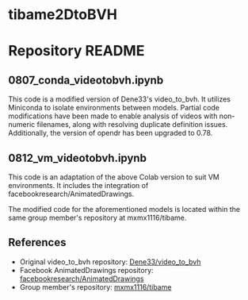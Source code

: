 # tibame2DtoBVH
# Repository README

## 0807_conda_videotobvh.ipynb
This code is a modified version of Dene33's video_to_bvh. It utilizes Miniconda to isolate environments between models. Partial code modifications have been made to enable analysis of videos with non-numeric filenames, along with resolving duplicate definition issues. Additionally, the version of opendr has been upgraded to 0.78.

## 0812_vm_videotobvh.ipynb
This code is an adaptation of the above Colab version to suit VM environments. It includes the integration of facebookresearch/AnimatedDrawings.

The modified code for the aforementioned models is located within the same group member's repository at mxmx1116/tibame.

## References
- Original video_to_bvh repository: [Dene33/video_to_bvh](https://github.com/Dene33/video_to_bvh)
- Facebook AnimatedDrawings repository: [facebookresearch/AnimatedDrawings](https://github.com/facebookresearch/AnimatedDrawings)
- Group member's repository: [mxmx1116/tibame](https://github.com/mxmx1116/tibame)
